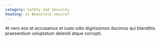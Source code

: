 ```yaml
---
category: Safety and Security
heading: Is Beanstalk secure?
---
```


At vero eos et accusamus et iusto odio dignissimos ducimus qui blanditiis praesentium voluptatum deleniti atque corrupti.